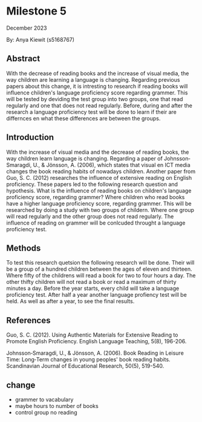 # Milestone 5
December 2023

By: Anya Kiewit (s5168767)

## Abstract
With the decrease of reading books and the increase of visual media, the way children are learning a language is changing. Regarding previous papers about this change, it is intresting to research if reading books will influence children's language proficiency score regarding grammer. This will be tested by deviding the test group into two groups, one that read regularly and one that does not read regularly. Before, during and after the research a language proficiency test will be done to learn if their are differnces en what these differences are between the groups.

## Introduction
With the increase of visual media and the decrease of reading books, the way children learn language is changing. Regarding a paper of Johnsson‐Smaragdi, U., & Jönsson, A. (2006), which states that visual en ICT media changes the book reading habits of nowadays children. Another paper from Guo, S. C. (2012) researches the influence of extensive reading on English proficiency. These papers led to the following research question and hypothesis. What is the influence of reading books on children's language proficiency score, regarding grammer? Where children who read books have a higher language proficiency score, regarding grammer. This will be researched by doing a study with two groups of childern. Where one group will read regularly and the other group does not read regularly. The influence of reading on grammer will be conlcuded throught a language proficiency test. 

## Methods
To test this research quetsion the following research will be done. Their will be a group of a hundred children between the ages of eleven and thirteen. Where fifty of the childrens will read a book for two to four hours a day. The other thifty children will not read a book or read a maximum of thirty minutes a day. Before the year starts, every child will take a language proficiency test. After half a year another language profiency test will be held. As well as after a year, to see the final results.   

## References
Guo, S. C. (2012). Using Authentic Materials for Extensive Reading to Promote English Proficiency. English Language Teaching, 5(8), 196-206.

Johnsson‐Smaragdi, U., & Jönsson, A. (2006). Book Reading in Leisure Time: Long‐Term changes in young peoples' book reading habits. Scandinavian Journal of Educational Research, 50(5), 519-540.

## change
- grammer to vacabulary
- maybe hours to number of books
- control group no reading
 
